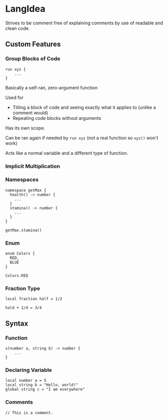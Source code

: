 # LangIdea

Strives to be comment free of explaining comments by use of readable and clean code.

## Custom Features
  ### Group Blocks of Code 
    
  ```
  run xyz {
      ...
  }
  ```
  Basically a self-ran, zero-argument function
  
  Used for 
  - Titling a block of code and seeing exactly what it applies to (unlike a comment would)
  - Repeating code blocks without arguments

  Has its own scope.

  Can be ran again if needed by `run xyz` (not a real function so `xyz()` won't work)
  
  Acts like a normal variable and a different type of function.

  ### Implicit Multiplication

  ### Namespaces
  ```
  namespace getMax {
    health() -> number {
      ...
    }
    stamina() -> number {
      ...
    }
  }
  ```
  ```
  getMax.stamina()
  ```
  ### Enum
  ```
  enum Colors {
    RED,
    BLUE
  }
  ```
  ```
  Colors.RED
  ```

  ### Fraction Type
  ```
  local fraction half = 1/2
  ```
  ```
  hald + 1/4 = 3/4
  ```

## Syntax
  ### Function
  ```
  x(number a, string b) -> number {
      ...
  }
  ```

  ### Declaring Variable
  ```
  local number a = 5
  local string b = "Hello, world!"
  global string c = "I am everywhere"
  ```

  ### Comments
  ```
  // This is a comment.
  ```

